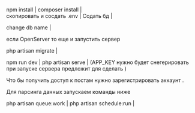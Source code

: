 # 
npm install |
composer install |\
скопировать и сосдать .env |
Содать бд |

change db name |

если OpenServer то еще и  запустить сервер 

php artisan migrate |

npm run dev |
php artisan serve |
(APP_KEY нужно будет снегерировать при запуске сервера предложит для сделать  )


Что бы получить доступ к постам нужно зарегистрировать аккаунт .


Для парсинга данных запускаем команды ниже 

php artisan queue:work |
php artisan schedule:run |


